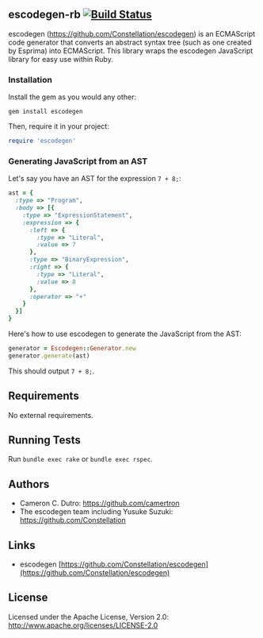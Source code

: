 ## escodegen-rb  [![Build Status](https://secure.travis-ci.org/camertron/escodegen-rb.png?branch=master)](http://travis-ci.org/camertron/escodegen-rb)

escodegen (https://github.com/Constellation/escodegen) is an ECMAScript code generator that converts an abstract syntax tree (such as one created by Esprima) into ECMAScript.  This library wraps the escodegen JavaScript library for easy use within Ruby.

### Installation

Install the gem as you would any other:

```
gem install escodegen
```

Then, require it in your project:

```ruby
require 'escodegen'
```

### Generating JavaScript from an AST

Let's say you have an AST for the expression `7 + 8;`:

```ruby
ast = {
  :type => "Program",
  :body => [{
    :type => "ExpressionStatement",
    :expression => {
      :left => {
        :type => "Literal",
        :value => 7
      },
      :type => "BinaryExpression",
      :right => {
        :type => "Literal",
        :value => 8
      },
      :operator => "+"
    }
  }]
}
```

Here's how to use escodegen to generate the JavaScript from the AST:

```ruby
generator = Escodegen::Generator.new
generator.generate(ast)
```

This should output `7 + 8;`.

## Requirements

No external requirements.

## Running Tests

Run `bundle exec rake` or `bundle exec rspec`.

## Authors

* Cameron C. Dutro: https://github.com/camertron
* The escodegen team including Yusuke Suzuki: https://github.com/Constellation

## Links
* escodegen [https://github.com/Constellation/escodegen](https://github.com/Constellation/escodegen)

## License

Licensed under the Apache License, Version 2.0: http://www.apache.org/licenses/LICENSE-2.0
